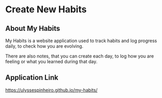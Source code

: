 # Create New Habits
## About My Habits
My Habits is a website application used to track habits and log progress daily,
to check how you are evolving.

There are also notes, that you can create each day, to log how you are feeling
or what you learned during that day.

## Application Link
https://ulyssespinheiro.github.io/my-habits/ 
